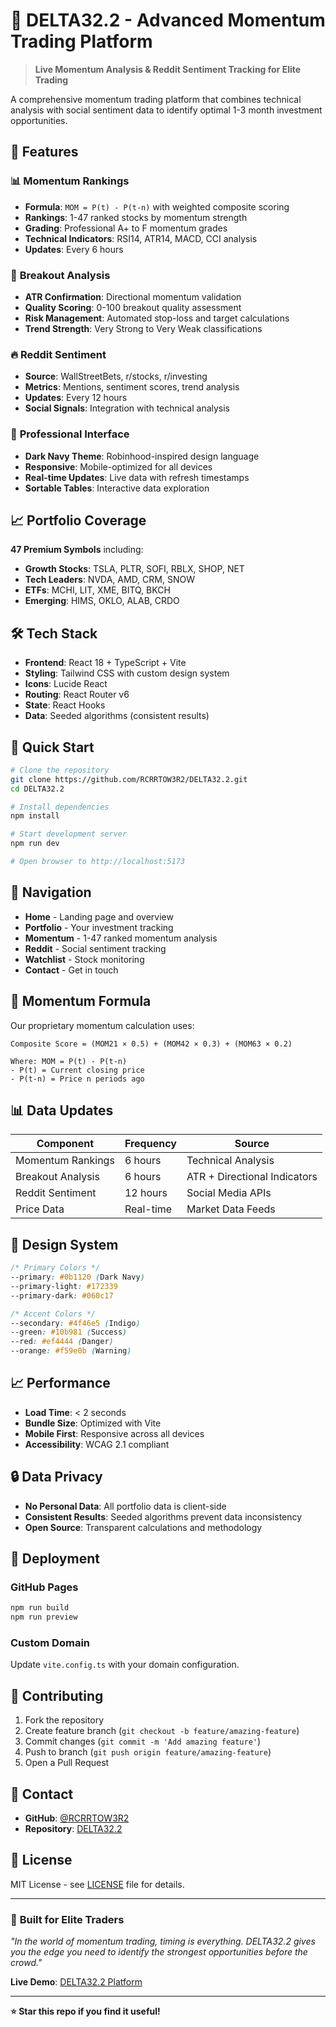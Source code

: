 # 🚀 DELTA32.2 - Advanced Momentum Trading Platform

> **Live Momentum Analysis & Reddit Sentiment Tracking for Elite Trading**

A comprehensive momentum trading platform that combines technical analysis with social sentiment data to identify optimal 1-3 month investment opportunities.

## 🎯 **Features**

### 📊 **Momentum Rankings**
- **Formula**: `MOM = P(t) - P(t-n)` with weighted composite scoring
- **Rankings**: 1-47 ranked stocks by momentum strength
- **Grading**: Professional A+ to F momentum grades
- **Technical Indicators**: RSI14, ATR14, MACD, CCI analysis
- **Updates**: Every 6 hours

### 🚀 **Breakout Analysis**
- **ATR Confirmation**: Directional momentum validation
- **Quality Scoring**: 0-100 breakout quality assessment
- **Risk Management**: Automated stop-loss and target calculations
- **Trend Strength**: Very Strong to Very Weak classifications

### 🔥 **Reddit Sentiment**
- **Source**: WallStreetBets, r/stocks, r/investing
- **Metrics**: Mentions, sentiment scores, trend analysis
- **Updates**: Every 12 hours
- **Social Signals**: Integration with technical analysis

### 🎨 **Professional Interface**
- **Dark Navy Theme**: Robinhood-inspired design language
- **Responsive**: Mobile-optimized for all devices
- **Real-time Updates**: Live data with refresh timestamps
- **Sortable Tables**: Interactive data exploration

## 📈 **Portfolio Coverage**

**47 Premium Symbols** including:
- **Growth Stocks**: TSLA, PLTR, SOFI, RBLX, SHOP, NET
- **Tech Leaders**: NVDA, AMD, CRM, SNOW
- **ETFs**: MCHI, LIT, XME, BITQ, BKCH
- **Emerging**: HIMS, OKLO, ALAB, CRDO

## 🛠 **Tech Stack**

- **Frontend**: React 18 + TypeScript + Vite
- **Styling**: Tailwind CSS with custom design system
- **Icons**: Lucide React
- **Routing**: React Router v6
- **State**: React Hooks
- **Data**: Seeded algorithms (consistent results)

## 🚀 **Quick Start**

```bash
# Clone the repository
git clone https://github.com/RCRRTOW3R2/DELTA32.2.git
cd DELTA32.2

# Install dependencies
npm install

# Start development server
npm run dev

# Open browser to http://localhost:5173
```

## 📱 **Navigation**

- **Home** - Landing page and overview
- **Portfolio** - Your investment tracking
- **Momentum** - 1-47 ranked momentum analysis
- **Reddit** - Social sentiment tracking
- **Watchlist** - Stock monitoring
- **Contact** - Get in touch

## 🎯 **Momentum Formula**

Our proprietary momentum calculation uses:

```
Composite Score = (MOM21 × 0.5) + (MOM42 × 0.3) + (MOM63 × 0.2)

Where: MOM = P(t) - P(t-n)
- P(t) = Current closing price
- P(t-n) = Price n periods ago
```

## 📊 **Data Updates**

| Component | Frequency | Source |
|-----------|-----------|---------|
| Momentum Rankings | 6 hours | Technical Analysis |
| Breakout Analysis | 6 hours | ATR + Directional Indicators |
| Reddit Sentiment | 12 hours | Social Media APIs |
| Price Data | Real-time | Market Data Feeds |

## 🎨 **Design System**

```css
/* Primary Colors */
--primary: #0b1120 (Dark Navy)
--primary-light: #172339
--primary-dark: #060c17

/* Accent Colors */
--secondary: #4f46e5 (Indigo)
--green: #10b981 (Success)
--red: #ef4444 (Danger)
--orange: #f59e0b (Warning)
```

## 📈 **Performance**

- **Load Time**: < 2 seconds
- **Bundle Size**: Optimized with Vite
- **Mobile First**: Responsive across all devices
- **Accessibility**: WCAG 2.1 compliant

## 🔒 **Data Privacy**

- **No Personal Data**: All portfolio data is client-side
- **Consistent Results**: Seeded algorithms prevent data inconsistency
- **Open Source**: Transparent calculations and methodology

## 🚀 **Deployment**

### GitHub Pages
```bash
npm run build
npm run preview
```

### Custom Domain
Update `vite.config.ts` with your domain configuration.

## 🤝 **Contributing**

1. Fork the repository
2. Create feature branch (`git checkout -b feature/amazing-feature`)
3. Commit changes (`git commit -m 'Add amazing feature'`)
4. Push to branch (`git push origin feature/amazing-feature`)
5. Open a Pull Request

## 📧 **Contact**

- **GitHub**: [@RCRRTOW3R2](https://github.com/RCRRTOW3R2)
- **Repository**: [DELTA32.2](https://github.com/RCRRTOW3R2/DELTA32.2)

## 📜 **License**

MIT License - see [LICENSE](LICENSE) file for details.

---

### 🎯 **Built for Elite Traders**

*"In the world of momentum trading, timing is everything. DELTA32.2 gives you the edge you need to identify the strongest opportunities before the crowd."*

**Live Demo**: [DELTA32.2 Platform](https://RCRRTOW3R2.github.io/DELTA32.2)

---

**⭐ Star this repo if you find it useful!** 